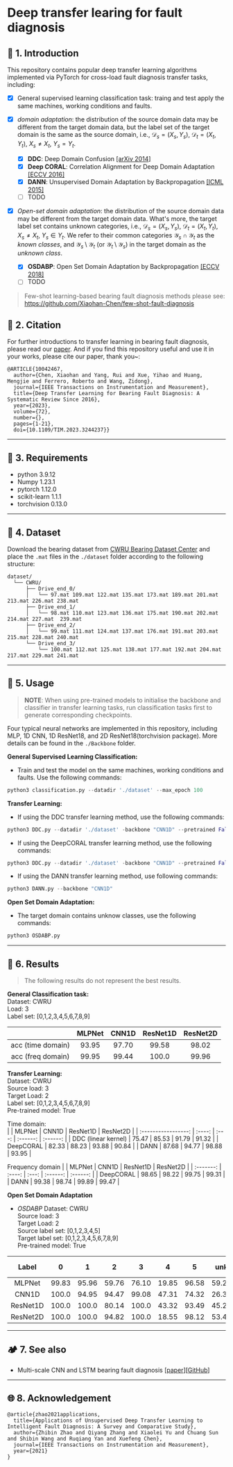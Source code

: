 # Deep transfer learing for fault diagnosis

## :book: 1. Introduction
This repository contains popular deep transfer learning algorithms implemented via PyTorch for cross-load fault diagnosis transfer tasks, including:  

- [x] General supervised learning classification task: traing and test apply the same machines, working conditions and faults.

- [x] *domain adaptation*: the distribution of the source domain data may be different from the target domain data, but the label set of the target domain is the same as the source domain, i.e., $\mathcal{D} _{s}=(X_s,Y_s)$, $\mathcal{D} _{t}=(X_t,Y_t)$, $X_s \ne X_t$, $Y_s = Y_t$.
  - [x] **DDC**: Deep Domain Confusion [[arXiv 2014]](https://arxiv.org/pdf/1412.3474.pdf)
  - [x] **Deep CORAL**: Correlation Alignment for Deep Domain Adaptation [[ECCV 2016]](https://arxiv.org/abs/1607.01719)
  - [x] **DANN**: Unsupervised Domain Adaptation by Backpropagation [[ICML 2015]](http://proceedings.mlr.press/v37/ganin15.pdf)
  - [ ] TODO

- [x] *Open-set domain adaptation*: the distribution of the source domain data may be different from the target domain data. What's more, the target label set contains unknown categories, i.e., $\mathcal{D} _{s}=(X_s,Y_s)$, $\mathcal{D} _{t}=(X_t,Y_t)$, $X_s \ne X_t$, $Y_s \in Y_t$. We refer to their common categories $\mathcal{Y}_s\cap \mathcal{Y}_t$ as the *known classes*, and $\mathcal{Y}_s\setminus \mathcal{Y}_t$ (or $\mathcal{Y}_t\setminus \mathcal{Y}_s$) in the target domain as the *unknown class*.
  - [x] **OSDABP**: Open Set Domain Adaptation by Backpropagation [[ECCV 2018]](http://openaccess.thecvf.com/content_ECCV_2018/papers/Kuniaki_Saito_Adversarial_Open_Set_ECCV_2018_paper.pdf)
  - [ ] TODO

> Few-shot learning-based bearing fault diagnosis methods please see: https://github.com/Xiaohan-Chen/few-shot-fault-diagnosis

## :balloon: 2. Citation

For further introductions to transfer learning in bearing fault diagnosis, please read our [paper](https://ieeexplore.ieee.org/document/10042467). And if you find this repository useful and use it in your works, please cite our paper, thank you~:
```
@ARTICLE{10042467,
  author={Chen, Xiaohan and Yang, Rui and Xue, Yihao and Huang, Mengjie and Ferrero, Roberto and Wang, Zidong},
  journal={IEEE Transactions on Instrumentation and Measurement}, 
  title={Deep Transfer Learning for Bearing Fault Diagnosis: A Systematic Review Since 2016}, 
  year={2023},
  volume={72},
  number={},
  pages={1-21},
  doi={10.1109/TIM.2023.3244237}}
```

---
## :wrench: 3. Requirements
- python 3.9.12
- Numpy 1.23.1
- pytorch 1.12.0
- scikit-learn 1.1.1
- torchvision 0.13.0

---
## :handbag: 4. Dataset
Download the bearing dataset from [CWRU Bearing Dataset Center](https://engineering.case.edu/bearingdatacenter/48k-drive-end-bearing-fault-data) and place the `.mat` files in the `./dataset` folder according to the following structure:
```
dataset/
  └── CWRU/
      ├── Drive_end_0/
      │   └── 97.mat 109.mat 122.mat 135.mat 173.mat 189.mat 201.mat 213.mat 226.mat 238.mat
      ├── Drive_end_1/
      │   └── 98.mat 110.mat 123.mat 136.mat 175.mat 190.mat 202.mat 214.mat 227.mat  239.mat
      ├── Drive_end_2/
      │   └── 99.mat 111.mat 124.mat 137.mat 176.mat 191.mat 203.mat 215.mat 228.mat 240.mat
      └── Drive_end_3/
          └── 100.mat 112.mat 125.mat 138.mat 177.mat 192.mat 204.mat 217.mat 229.mat 241.mat
```

---
## :pencil: 5. Usage
> **NOTE**: When using pre-trained models to initialise the backbone and classifier in transfer learning tasks, run classification tasks first to generate corresponding checkpoints.

Four typical neural networks are implemented in this repository, including MLP, 1D CNN, 1D ResNet18, and 2D ResNet18(torchvision package). More details can be found in the `./Backbone` folder.

**General Supervised Learning Classification:**
- Train and test the model on the same machines, working conditions and faults. Use the following commands:
```python
python3 classification.py --datadir './dataset' --max_epoch 100
```

**Transfer Learning:**
- If using the DDC transfer learning method, use the following commands:
```python
python3 DDC.py --datadir './dataset' -backbone "CNN1D" --pretrained False --kernel 'Linear'
```
- If using the DeepCORAL transfer learning method, use the following commands:
```python
python3 DDC.py --datadir './dataset' -backbone "CNN1D" --pretrained False --kernel 'CORAL'
```
- If using the DANN transfer learning method, use following commands:
```python
python3 DANN.py --backbone "CNN1D"
```
**Open Set Domain Adaptation:**
- The target domain contains unknow classes, use the following commands:
```python
python3 OSDABP.py
```
---
## :flashlight: 6. Results
> The following results do not represent the best results.

**General Classification task:**  
Dataset: CWRU  
Load: 3  
Label set: [0,1,2,3,4,5,6,7,8,9]  

|                   | MLPNet | CNN1D | ResNet1D | ResNet2D |
| :---------------: | :----: | :---: | :------: | :------: |
| acc (time domain) | 93.95  | 97.70 |  99.58   |  98.02   |
| acc (freq domain) | 99.95  | 99.44 |  100.0   |  99.96   |

**Transfer Learning:**  
Dataset: CWRU  
Source load: 3  
Target Load: 2  
Label set: [0,1,2,3,4,5,6,7,8,9]  
Pre-trained model: True  

Time domain:  
|                     | MLPNet | CNN1D | ResNet1D | ResNet2D |
| :-----------------: | :----: | :---: | :------: | :------: |
| DDC (linear kernel) | 75.47  | 85.53 |  91.79   |  91.32   |
|      DeepCORAL      | 82.33  | 88.23 |  93.88   |  90.84   |
|        DANN         | 87.68  | 94.77 |  98.88   |  93.95   |

Frequency domain
|           | MLPNet | CNN1D | ResNet1D | ResNet2D |
| :-------: | :----: | :---: | :------: | :------: |
| DeepCORAL | 98.65  | 98.22 |  99.75   |  99.31   |
|   DANN    | 99.38  | 98.74 |  99.89   |  99.47   |

**Open Set Domain Adaptation**  
- *OSDABP*
Dataset: CWRU  
Source load: 3  
Target Load: 2  
Source label set: [0,1,2,3,4,5]  
Target label set: [0,1,2,3,4,5,6,7,8,9]  
Pre-trained model: True  

|  Label   |   0   |   1   |   2   |   3   |   4   |   5   |  unk  | All   | Only known |
| :------: | :---: | :---: | :---: | :---: | :---: | :---: | :---: | ----- | ---------- |
|  MLPNet  | 99.83 | 95.96 | 59.76 | 76.10 | 19.85 | 96.58 | 59.21 | 70.21 | 75.99      |
|  CNN1D   | 100.0 | 94.95 | 94.47 | 99.08 | 47.31 | 74.32 | 26.36 | 61.75 | 85.35      |
| ResNet1D | 100.0 | 100.0 | 80.14 | 100.0 | 43.32 | 93.49 | 45.22 | 70.04 | 86.58      |
| ResNet2D | 100.0 | 100.0 | 94.82 | 100.0 | 18.55 | 98.12 | 53.42 | 72.95 | 85.96      |


---
## :camping: 7. See also
- Multi-scale CNN and LSTM bearing fault diagnosis [[paper](https://link.springer.com/article/10.1007/s10845-020-01600-2)][[GitHub](https://github.com/Xiaohan-Chen/baer_fault_diagnosis)]

---
## :globe_with_meridians: 8. Acknowledgement

```
@article{zhao2021applications,
  title={Applications of Unsupervised Deep Transfer Learning to Intelligent Fault Diagnosis: A Survey and Comparative Study},
  author={Zhibin Zhao and Qiyang Zhang and Xiaolei Yu and Chuang Sun and Shibin Wang and Ruqiang Yan and Xuefeng Chen},
  journal={IEEE Transactions on Instrumentation and Measurement},
  year={2021}
}
```